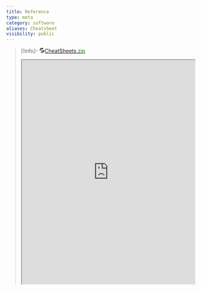 ```yaml
---
title: Reference
type: meta
category: software
aliases: Cheatsheet
visibility: public
---
```

> [!info]- <a href="https://cheatsheets.zip/" class="flex font-medium items-center justify-center md:justify-start text-slate-800 dark:text-slate-300"><svg viewBox="0 0 1024 1024" xmlns="http://www.w3.org/2000/svg" fill="currentColor" height="1em" width="1em"><path d="M303.55291933 951.35043811c-1.84934059-3.43448917-12.68119097-22.19208477-24.04142536-41.74225521l-20.07855218-35.4016586 5.01963776-9.51089265c2.90610631-5.01963776 13.20957383-23.24885049 22.9846585-40.15710664l17.70082986-31.17459456h366.69778034l6.86897834-11.09604238c3.43448917-6.34059549 13.73795669-23.77723335 22.72046763-39.10033977 8.71831893-15.32310642 22.19208477-38.30776491 29.85363797-51.51733873 7.66155321-12.94538297 16.37987214-28.00429739 19.02178646-33.02393629 2.90610631-5.28382976 14.00214869-24.30561621 24.56980821-42.27063694 10.56765952-18.22921273 29.85363797-51.51733987 43.06321181-73.97361551 12.94538297-22.45627563 35.93004146-62.08499826 51.25314787-87.71157333 15.05891442-25.89076594 28.53268025-49.93219015 29.85363797-53.63087132 3.43448917-8.98251093 8.45412693-8.18993607 12.94538184 2.11353259 2.11353145 4.4912549 8.71831893 16.90825501 14.79472355 26.94753166 6.34059549 10.30346752 20.60693618 35.13746773 32.23136143 55.48021077s25.62657394 44.38416953 30.91040369 53.63087133l9.77508466 16.64406414-6.07640462 9.77508466c-3.43448917 5.28382976-7.13317035 11.62442525-8.71831893 14.00214869-2.90610631 4.7554469-13.73795669 23.77723335-24.83399908 43.3274038-3.96287203 7.39736121-13.47376583 23.77723335-21.13531904 36.45842432-7.39736121 12.94538297-13.47376583 24.04142535-13.47376583 24.56980821 0 .79257486-3.43448917 6.34059549-7.39736121 12.41699898-4.22706403 6.07640462-9.51089379 15.32310642-12.15280811 20.34274531-2.37772345 5.01963776-6.86897835 12.94538297-9.77508465 17.17244587-2.64191431 4.4912549-5.81221262 10.03927666-6.60478749 12.68119096-1.05676573 2.37772345-2.64191431 4.4912549-3.69868117 4.49125604s-2.64191431 2.11353145-3.43448918 4.75544576c-1.05676573 2.37772345-5.28382976 10.56765952-9.77508466 17.70082987-4.22706403 7.39736121-10.56765952 17.96502073-13.47376582 23.77723335-3.17029831 5.81221262-10.83185038 19.28597845-17.17244587 29.58944597-6.34059549 10.56765952-11.62442525 20.07855331-11.62442525 21.13531904 0 .79257486-1.58514859 3.69868117-3.69868117 5.81221263-2.11353145 2.37772345-8.71831893 13.73795669-14.79472355 25.36238307s-18.22921273 33.81651001-26.94753053 49.66799815l-16.11568128 28.26848939H307.25159936l-3.69868003-5.81221263z"></path><path d="M523.88861725 694.82050674c-31.70297856-20.60693618-68.95397774-44.11997753-70.01074347-44.11997753-.79257486 0-10.03927666-5.81221262-20.60693618-13.20957383-10.83185038-7.13317035-22.72046763-14.53053155-26.68333966-16.11568128-3.69868117-1.84934059-6.86897835-3.96287203-6.86897835-5.01963776 0-.79257486-4.7554469-4.22706403-10.56765952-7.66155321l-10.30346752-5.81221262-.79257486-98.27923172c-.52838286-54.15925419 0-99.33599744.79257486-100.3927643 1.05676573-1.32095773 27.74010539 12.94538297 59.44308395 31.96716942 31.96716942 18.75759559 69.21816861 40.42129749 82.95612529 48.61123356l25.09819108 14.26633956.264192 103.56306148c.264192 73.7094235-.52838286 103.56306147-2.64191545 103.56306261-1.58514859 0-10.56765952-5.01963776-20.07855217-11.36023438zm0-61.29242453c0-11.09604238-.79257486-12.15280811-11.09604239-18.2292116-6.34059549-3.43448917-33.28812715-19.02178645-59.97146681-34.34489287s-48.87542443-28.00429739-49.40380842-28.00429739-1.05676573 5.28382976-1.05676573 11.62442525v11.36023325l60.23565881 34.60908486c33.02393515 19.28597845 60.23565881 34.87327573 60.76404054 34.87327574.264192 0 .52838286-5.28382976.528384-11.88861724zm0-42.27063695c0-11.09604238-.79257486-12.15280811-11.09604239-18.22921273-6.34059549-3.43448917-33.28812715-19.02178645-59.97146681-34.34489287s-48.87542443-28.00429739-49.40380842-28.00429739-1.05676573 5.28382976-1.05676573 11.62442525v11.36023438l60.23565881 34.60908373c33.02393515 19.28597845 60.23565881 34.87327573 60.76404054 34.87327688.264192 0 .52838286-5.28382976.528384-11.88861725zm-1.84934059-54.42344619c-2.11353145-2.11353145-117.30101931-68.42559488-118.88616789-68.42559374-.52838286 0-.79257486 5.28382976-.79257487 11.62442525v11.36023324l60.23565881 34.60908487 59.97146681 34.60908488.79257373-10.83185152c.52838286-5.81221262 0-11.62442525-1.32095659-12.94538298z"></path><path d="M109.10798734 615.82725347c-3.69868117-7.39736121-10.56765952-20.34274418-15.58729841-28.26848938-7.92574407-13.47376583-49.66799929-84.80546589-61.2924234-105.41240206-7.13317035-12.15280811-6.34059549-15.85148928 6.34059548-37.77938205 24.56980821-42.00644608 41.21387122-70.27493433 45.96931812-78.99325326 7.13317035-12.41700011 49.66799929-86.12642361 81.37097671-141.34244466 14.53053155-24.56980821 40.68548835-70.27493433 58.12212622-101.18533803l32.23136143-56.27278563h229.05401685c159.30746539 0 230.37497458 1.05676573 232.75269689 2.90610631 1.84934059 1.58514859 10.56765952 15.58729728 19.55017045 31.17459456 8.71831893 15.58729728 18.75759559 33.02393515 22.45627563 38.83614777l6.34059548 10.83185152-8.9825098 14.26633955c-5.01963776 7.92574407-15.32310642 25.89076594-22.72046762 39.62872264s-13.73795669 25.62657394-14.2663407 25.89076594c-.264192.52838286-83.2203173.79257486-184.40565532.79257486l-183.6130816-.264192-9.5108938 14.53053155c-5.01963776 7.92574407-9.24670179 15.85148928-9.24670179 17.17244701 0 1.58514859-1.05676573 2.64191431-2.64191431 2.64191431-1.32095773 0-2.64191431 1.05676573-2.64191545 2.11353145 0 2.90610631-29.32525511 55.21601991-48.61123243 87.18319047-8.18993607 13.47376583-14.79472355 25.09819107-14.79472355 25.8907648 0 1.05676573-3.43448917 6.86897835-7.92574407 13.47376583-4.22706403 6.34059549-7.92574407 12.15280811-7.92574521 12.94538297 0 .52838286-2.90610631 5.54802062-6.07640349 11.09604238-3.43448917 5.28382976-9.24670179 15.05891442-12.94538296 21.6637019s-20.07855331 35.13746773-36.45842546 63.40595599-31.96716942 55.21601991-34.34489288 59.44308394c-2.64191431 4.4912549-8.18993607 14.26634069-12.94538182 21.92789276-4.4912549 7.66155321-8.18993607 14.53053155-8.18993608 15.32310642 0 2.37772345-19.28597845 30.11782883-20.87112704 30.11782884-.79257486 0-4.4912549-6.34059549-8.18993607-13.7379567z"></path><path d="M625.60233813 601.56091278c-15.85148928-10.56765952-31.17459456-21.13531904-33.81651-23.51304135-4.22706403-3.69868117-4.7554469-9.24670179-4.4912549-56.00859477.264192-39.89291463-.264192-52.3099136-3.17029832-54.95182905-1.84934059-1.84934059-21.13531904-13.73795669-43.0632118-26.4191488-21.6637019-12.68119097-41.74225408-25.09819107-44.11997753-27.21172252-4.22706403-3.43448917-4.7554469-9.51089379-4.75544689-50.72476502 0-25.62657394.52838286-47.29027584 1.58514858-48.08284956.79257486-.79257486 8.18993607 2.90610631 16.37987214 8.45412693s25.36238194 15.85148928 37.77938205 22.72046763c12.41700011 7.13317035 43.06321181 25.09819107 67.89721201 40.15710549l45.44093526 27.21172366-.52838286 103.29886948c-.52838286 66.31206229-1.84934059 103.56306147-3.43448918 103.82725347-1.32095773.264192-15.58729728-8.18993607-31.70297856-18.75759559z"></path></svg>CheatSheets<span style="color: green;">.zip</span></a>
> <iframe title="" src="https://cheatsheets.zip/" width="100%" height="600"></iframe>
